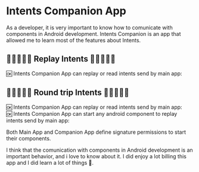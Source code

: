 # Intents Companion App
As a developer, it is very important to know how to comunicate with components in Android development.  Intents Companion is an app that allowed me to learn most of the features about Intents.

## 💙💙💙💙💙 Replay Intents 💙💙💙💙💙
🆗 Intents Companion App can replay or read intents send by main app:<br>


## 💙💙💙💙💙 Round trip Intents 💙💙💙💙💙
🆗 Intents Companion App can replay or read intents send by main app:<br>
🆗 Intents Companion App can start any android component to replay intents send by main app:<br>

Both Main App and Companion App define signature permissions to start their components.

I think that the comunication with components in Android development is an important behavior, and i love to know about it. I did enjoy a lot billing this app and I did learn a lot of things 💚.
